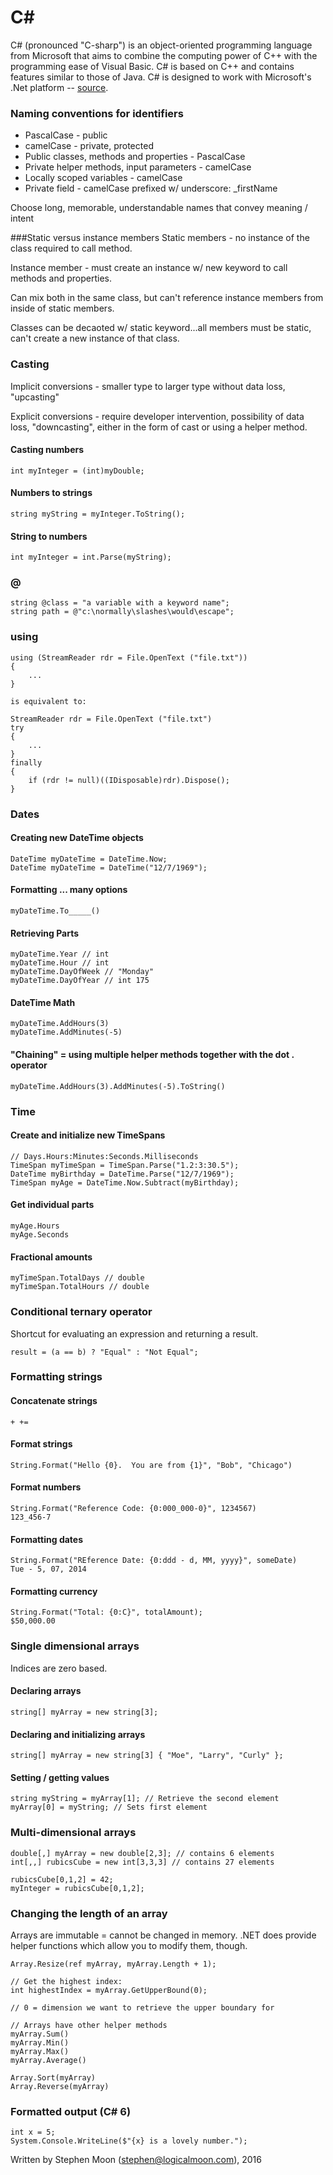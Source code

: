 # C&#35;

C# (pronounced "C-sharp") is an object-oriented programming language from 
Microsoft that aims to combine the computing power of C++ with the programming 
ease of Visual Basic. C# is based on C++ and contains features similar to 
those of Java. C# is designed to work with Microsoft's .Net platform -- 
[source](http://searchwindevelopment.techtarget.com/definition/C).

### Naming conventions for identifiers
* PascalCase - public
* camelCase - private, protected
* Public classes, methods and properties - PascalCase
* Private helper methods, input parameters - camelCase
* Locally scoped variables - camelCase
* Private field - camelCase prefixed w/ underscore: _firstName
 
Choose long, memorable, understandable names that convey meaning / intent

###Static versus instance members
Static members - no instance of the class required to call method.
 
Instance member - must create an instance w/ new keyword to call
methods and properties.
 
Can mix both in the same class, but can't reference instance
members from inside of static members.
 
Classes can be decaoted w/ static keyword...all members
must be static, can't create a new instance of that class.

### Casting
Implicit conversions - smaller type to larger type without data loss, "upcasting"
 
Explicit conversions - require developer intervention, possibility of data loss, "downcasting", either in the form of cast or using a helper method.
 
#### Casting numbers
```
int myInteger = (int)myDouble;
```
 
#### Numbers to strings
```
string myString = myInteger.ToString();
```
 
#### String to numbers
```
int myInteger = int.Parse(myString);
```

### @
```
string @class = "a variable with a keyword name";
string path = @"c:\normally\slashes\would\escape";
```

### using
```
using (StreamReader rdr = File.OpenText ("file.txt"))
{
    ...
}

is equivalent to:

StreamReader rdr = File.OpenText ("file.txt")
try 
{
    ...
}
finally
{
    if (rdr != null)((IDisposable)rdr).Dispose();
}
```

### Dates
#### Creating new DateTime objects
```
DateTime myDateTime = DateTime.Now;
DateTime myDateTime = DateTime("12/7/1969");
```

#### Formatting ... many options
```
myDateTime.To_____()
```

#### Retrieving Parts
```
myDateTime.Year // int
myDateTime.Hour // int
myDateTime.DayOfWeek // "Monday"
myDateTime.DayOfYear // int 175
```

#### DateTime Math
```
myDateTime.AddHours(3)
myDateTime.AddMinutes(-5)
```

#### "Chaining" = using multiple helper methods together with the dot . operator
```
myDateTime.AddHours(3).AddMinutes(-5).ToString() 
```

### Time
#### Create and initialize new TimeSpans
````
// Days.Hours:Minutes:Seconds.Milliseconds
TimeSpan myTimeSpan = TimeSpan.Parse("1.2:3:30.5");
DateTime myBirthday = DateTime.Parse("12/7/1969");
TimeSpan myAge = DateTime.Now.Subtract(myBirthday);
````

#### Get individual parts
```
myAge.Hours
myAge.Seconds
```

#### Fractional amounts
```
myTimeSpan.TotalDays // double
myTimeSpan.TotalHours // double 
```

### Conditional ternary operator
Shortcut for evaluating an expression and returning a result.
```
result = (a == b) ? "Equal" : "Not Equal";
```

### Formatting strings
#### Concatenate strings
```
+ +=
```
 
#### Format strings
```
String.Format("Hello {0}.  You are from {1}", "Bob", "Chicago")
```
 
#### Format numbers
```
String.Format("Reference Code: {0:000_000-0}", 1234567)
123_456-7
```
 
#### Formatting dates
```
String.Format("REference Date: {0:ddd - d, MM, yyyy}", someDate)
Tue - 5, 07, 2014
```

#### Formatting currency
```
String.Format("Total: {0:C}", totalAmount);
$50,000.00
```

### Single dimensional arrays
Indices are zero based.
 
#### Declaring arrays
```
string[] myArray = new string[3];
```
 
#### Declaring and initializing arrays
```
string[] myArray = new string[3] { "Moe", "Larry", "Curly" };
```
 
#### Setting / getting values
```
string myString = myArray[1]; // Retrieve the second element
myArray[0] = myString; // Sets first element
```

### Multi-dimensional arrays
```
double[,] myArray = new double[2,3]; // contains 6 elements
int[,,] rubicsCube = new int[3,3,3] // contains 27 elements

rubicsCube[0,1,2] = 42;
myInteger = rubicsCube[0,1,2];
``` 

### Changing the length of an array
Arrays are immutable = cannot be changed in memory.
.NET does provide helper functions which allow you to modify them, though.

```
Array.Resize(ref myArray, myArray.Length + 1);
 
// Get the highest index:
int highestIndex = myArray.GetUpperBound(0);

// 0 = dimension we want to retrieve the upper boundary for
 
// Arrays have other helper methods 
myArray.Sum()
myArray.Min()
myArray.Max()
myArray.Average()
 
Array.Sort(myArray)
Array.Reverse(myArray)
```

### Formatted output (C# 6)
```
int x = 5;
System.Console.WriteLine($"{x} is a lovely number.");
```

Written by Stephen Moon (stephen@logicalmoon.com), 2016
